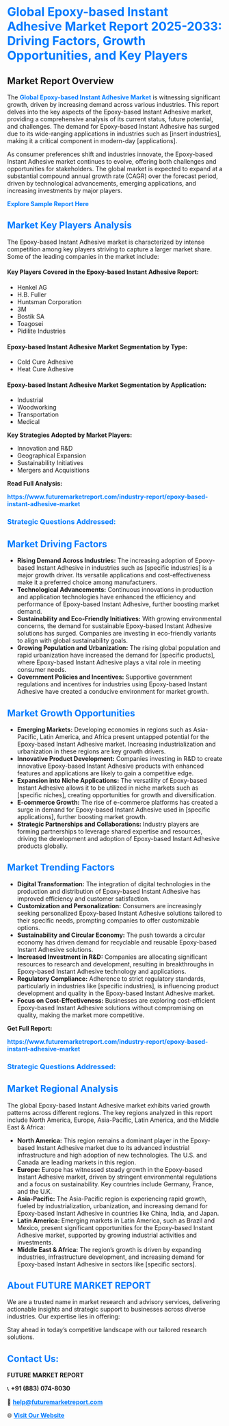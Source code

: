<h1 style="color: #007BFF;">Global Epoxy-based Instant Adhesive Market Report 2025-2033: Driving Factors, Growth Opportunities, and Key Players</h1>

<section id="overview">
<h2>Market Report Overview</h2>
<p>The <a href="https://www.futuremarketreport.com/industry-report/epoxy-based-instant-adhesive-market" style="color: #007BFF; text-decoration: none;"><strong>Global Epoxy-based Instant Adhesive Market</strong></a> is witnessing significant growth, driven by increasing demand across various industries. This report delves into the key aspects of the Epoxy-based Instant Adhesive market, providing a comprehensive analysis of its current status, future potential, and challenges. The demand for Epoxy-based Instant Adhesive has surged due to its wide-ranging applications in industries such as [insert industries], making it a critical component in modern-day [applications].</p>
<p>As consumer preferences shift and industries innovate, the Epoxy-based Instant Adhesive market continues to evolve, offering both challenges and opportunities for stakeholders. The global market is expected to expand at a substantial compound annual growth rate (CAGR) over the forecast period, driven by technological advancements, emerging applications, and increasing investments by major players.</p>
</section>

<section id="overview">
<p><a href="https://www.futuremarketreport.com/request-sample/reportId=83989" style="color: #007BFF; text-decoration: none;"><strong>Explore Sample Report Here</strong></a></p>
</section>

<section id="key-players">
<h2 style="color: #007BFF;">Market Key Players Analysis</h2>
<p>The Epoxy-based Instant Adhesive market is characterized by intense competition among key players striving to capture a larger market share. Some of the leading companies in the market include:</p>
<h4>Key Players Covered in the Epoxy-based Instant Adhesive Report:</h4>
<ul><li>Henkel AG</li><li>H.B. Fuller</li><li>Huntsman Corporation</li><li>3M</li><li>Bostik SA</li><li>Toagosei</li><li>Pidilite Industries</li></ul>
<h4>Epoxy-based Instant Adhesive Market Segmentation by Type:</h4>
<ul><li>Cold Cure Adhesive</li><li>Heat Cure Adhesive</li></ul>

<h4>Epoxy-based Instant Adhesive Market Segmentation by Application:</h4>
<ul><li>Industrial</li><li>Woodworking</li><li>Transportation</li><li>Medical</li></ul>
<p><strong>Key Strategies Adopted by Market Players:</strong></p>
<ul>
<li>Innovation and R&D</li>
<li>Geographical Expansion</li>
<li>Sustainability Initiatives</li>
<li>Mergers and Acquisitions</li>
</ul>
</section>

<section>
<p><strong>Read Full Analysis: </strong></p><a href="https://www.futuremarketreport.com/industry-report/epoxy-based-instant-adhesive-market" style="color: #007BFF; text-decoration: none;"><strong>https://www.futuremarketreport.com/industry-report/epoxy-based-instant-adhesive-market</strong></a>
<h3 style="color: #007BFF;">Strategic Questions Addressed:</h3>
</section>

<section id="driving-factors">
<h2 style="color: #007BFF;">Market Driving Factors</h2>
<ul>
<li><strong>Rising Demand Across Industries:</strong> The increasing adoption of Epoxy-based Instant Adhesive in industries such as [specific industries] is a major growth driver. Its versatile applications and cost-effectiveness make it a preferred choice among manufacturers.</li>
<li><strong>Technological Advancements:</strong> Continuous innovations in production and application technologies have enhanced the efficiency and performance of Epoxy-based Instant Adhesive, further boosting market demand.</li>
<li><strong>Sustainability and Eco-Friendly Initiatives:</strong> With growing environmental concerns, the demand for sustainable Epoxy-based Instant Adhesive solutions has surged. Companies are investing in eco-friendly variants to align with global sustainability goals.</li>
<li><strong>Growing Population and Urbanization:</strong> The rising global population and rapid urbanization have increased the demand for [specific products], where Epoxy-based Instant Adhesive plays a vital role in meeting consumer needs.</li>
<li><strong>Government Policies and Incentives:</strong> Supportive government regulations and incentives for industries using Epoxy-based Instant Adhesive have created a conducive environment for market growth.</li>
</ul>
</section>

<section id="growth-opportunities">
<h2 style="color: #007BFF;">Market Growth Opportunities</h2>
<ul>
<li><strong>Emerging Markets:</strong> Developing economies in regions such as Asia-Pacific, Latin America, and Africa present untapped potential for the Epoxy-based Instant Adhesive market. Increasing industrialization and urbanization in these regions are key growth drivers.</li>
<li><strong>Innovative Product Development:</strong> Companies investing in R&D to create innovative Epoxy-based Instant Adhesive products with enhanced features and applications are likely to gain a competitive edge.</li>
<li><strong>Expansion into Niche Applications:</strong> The versatility of Epoxy-based Instant Adhesive allows it to be utilized in niche markets such as [specific niches], creating opportunities for growth and diversification.</li>
<li><strong>E-commerce Growth:</strong> The rise of e-commerce platforms has created a surge in demand for Epoxy-based Instant Adhesive used in [specific applications], further boosting market growth.</li>
<li><strong>Strategic Partnerships and Collaborations:</strong> Industry players are forming partnerships to leverage shared expertise and resources, driving the development and adoption of Epoxy-based Instant Adhesive products globally.</li>
</ul>
</section>

<section id="trending-factors">
<h2 style="color: #007BFF;">Market Trending Factors</h2>
<ul>
<li><strong>Digital Transformation:</strong> The integration of digital technologies in the production and distribution of Epoxy-based Instant Adhesive has improved efficiency and customer satisfaction.</li>
<li><strong>Customization and Personalization:</strong> Consumers are increasingly seeking personalized Epoxy-based Instant Adhesive solutions tailored to their specific needs, prompting companies to offer customizable options.</li>
<li><strong>Sustainability and Circular Economy:</strong> The push towards a circular economy has driven demand for recyclable and reusable Epoxy-based Instant Adhesive solutions.</li>
<li><strong>Increased Investment in R&D:</strong> Companies are allocating significant resources to research and development, resulting in breakthroughs in Epoxy-based Instant Adhesive technology and applications.</li>
<li><strong>Regulatory Compliance:</strong> Adherence to strict regulatory standards, particularly in industries like [specific industries], is influencing product development and quality in the Epoxy-based Instant Adhesive market.</li>
<li><strong>Focus on Cost-Effectiveness:</strong> Businesses are exploring cost-efficient Epoxy-based Instant Adhesive solutions without compromising on quality, making the market more competitive.</li>
</ul>
</section>

<section>
<p><strong>Get Full Report: </strong></p><a href="https://www.futuremarketreport.com/industry-report/epoxy-based-instant-adhesive-market" style="color: #007BFF; text-decoration: none;"><strong>https://www.futuremarketreport.com/industry-report/epoxy-based-instant-adhesive-market</strong></a>
<h3 style="color: #007BFF;">Strategic Questions Addressed:</h3>
</section>


<section id="regional-analysis">
<h2 style="color: #007BFF;">Market Regional Analysis</h2>
<p>The global Epoxy-based Instant Adhesive market exhibits varied growth patterns across different regions. The key regions analyzed in this report include North America, Europe, Asia-Pacific, Latin America, and the Middle East & Africa:</p>
<ul>
<li><strong>North America:</strong> This region remains a dominant player in the Epoxy-based Instant Adhesive market due to its advanced industrial infrastructure and high adoption of new technologies. The U.S. and Canada are leading markets in this region.</li>
<li><strong>Europe:</strong> Europe has witnessed steady growth in the Epoxy-based Instant Adhesive market, driven by stringent environmental regulations and a focus on sustainability. Key countries include Germany, France, and the U.K.</li>
<li><strong>Asia-Pacific:</strong> The Asia-Pacific region is experiencing rapid growth, fueled by industrialization, urbanization, and increasing demand for Epoxy-based Instant Adhesive in countries like China, India, and Japan.</li>
<li><strong>Latin America:</strong> Emerging markets in Latin America, such as Brazil and Mexico, present significant opportunities for the Epoxy-based Instant Adhesive market, supported by growing industrial activities and investments.</li>
<li><strong>Middle East & Africa:</strong> The region’s growth is driven by expanding industries, infrastructure development, and increasing demand for Epoxy-based Instant Adhesive in sectors like [specific sectors].</li>
</ul>
</section>

<footer>
<h2 style="color: #007BFF;">About FUTURE MARKET REPORT</h2>
<p>We are a trusted name in market research and advisory services, delivering actionable insights and strategic support to businesses across diverse industries. Our expertise lies in offering:</p>

<p>Stay ahead in today’s competitive landscape with our tailored research solutions.</p>

<h2 style="color: #007BFF;">Contact Us:</h2>
<p><strong>FUTURE MARKET REPORT</strong></p>
<p>📞 <strong>+91 (883) 074-8030</strong></p>
<p>📧 <strong><a href="mailto:help@futuremarketreport.com" style="color: #007BFF;">help@futuremarketreport.com</a></strong></p>
<p>🌐 <strong><a href="https://www.futuremarketreport.com/" style="color: #007BFF;">Visit Our Website</a></strong></p>
</footer>